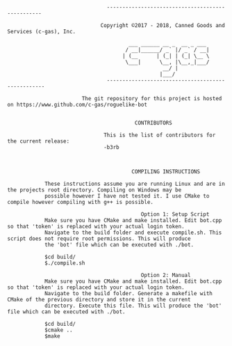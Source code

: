 									-------------------------------------------------
										 
								  Copyright ©2017 - 2018, Canned Goods and Services (c-gas), Inc.

										   ___ ______ __ _  __ _ ___  
										  / __|______/ _` |/ _` / __| 
										 | (__      | (_| | (_| \__ \ 
										  \___|      \__, |\__,_|___/ 
										              __/ |           
										             |___/            
									--------------------------------------------------

							The git repository for this project is hosted on https://www.github.com/c-gas/roguelike-bot

												
											 CONTRIBUTORS
												     
								   This is the list of contributors for the current release:
								   -b3rb

											

										    COMPILING INSTRUCTIONS
				
				These instructions assume you are running Linux and are in the projects root directory. Compiling on Windows may be 
				possible however I have not tested it. I use CMake to compile however compiling with g++ is possible.

										       Option 1: Setup Script
				Make sure you have CMake and make installed. Edit bot.cpp so that 'token' is replaced with your actual login token. 
				Navigate to the build folder and execute compile.sh. This script does not require root permissions. This will produce 
				the 'bot' file which can be executed with ./bot. 

				$cd build/
				$./compile.sh

										       Option 2: Manual
				Make sure you have CMake and make installed. Edit bot.cpp so that 'token' is replaced with your actual login token. 
				Navigate to the build folder. Generate a makefile with CMake of the previous directory and store it in the current 
				directory. Execute this file. This will produce the 'bot' file which can be executed with ./bot. 

				$cd build/
				$cmake ..
				$make
